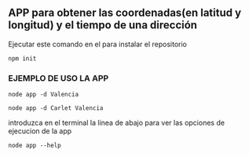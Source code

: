 
## APP para obtener las coordenadas(en latitud y longitud) y el tiempo de una dirección

Ejecutar este comando en el  para instalar el repositorio

```
npm init
```
### EJEMPLO DE USO LA APP

```node app -d Valencia```

```
node app -d Carlet Valencia
```

introduzca en el terminal la linea de abajo para ver las opciones de ejecucion de la app

```
node app --help 
```
